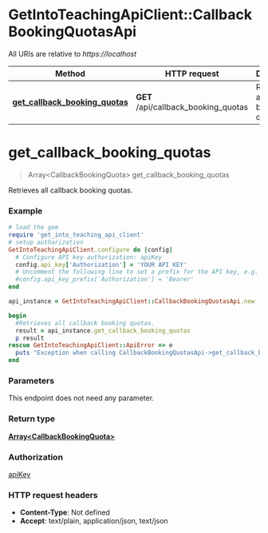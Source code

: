 # GetIntoTeachingApiClient::CallbackBookingQuotasApi

All URIs are relative to *https://localhost*

Method | HTTP request | Description
------------- | ------------- | -------------
[**get_callback_booking_quotas**](CallbackBookingQuotasApi.md#get_callback_booking_quotas) | **GET** /api/callback_booking_quotas | Retrieves all callback booking quotas.


# **get_callback_booking_quotas**
> Array&lt;CallbackBookingQuota&gt; get_callback_booking_quotas

Retrieves all callback booking quotas.

### Example
```ruby
# load the gem
require 'get_into_teaching_api_client'
# setup authorization
GetIntoTeachingApiClient.configure do |config|
  # Configure API key authorization: apiKey
  config.api_key['Authorization'] = 'YOUR API KEY'
  # Uncomment the following line to set a prefix for the API key, e.g. 'Bearer' (defaults to nil)
  #config.api_key_prefix['Authorization'] = 'Bearer'
end

api_instance = GetIntoTeachingApiClient::CallbackBookingQuotasApi.new

begin
  #Retrieves all callback booking quotas.
  result = api_instance.get_callback_booking_quotas
  p result
rescue GetIntoTeachingApiClient::ApiError => e
  puts "Exception when calling CallbackBookingQuotasApi->get_callback_booking_quotas: #{e}"
end
```

### Parameters
This endpoint does not need any parameter.

### Return type

[**Array&lt;CallbackBookingQuota&gt;**](CallbackBookingQuota.md)

### Authorization

[apiKey](../README.md#apiKey)

### HTTP request headers

 - **Content-Type**: Not defined
 - **Accept**: text/plain, application/json, text/json



